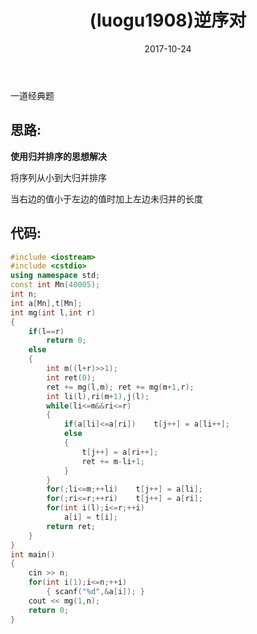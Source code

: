 ﻿---
title: (luogu1908)逆序对
date: 2017-10-24
categories:
- solution
- 分治
tags:
- 分治
- 归并排序
---

一道经典题
<!-- more -->

## 思路:

**使用归并排序的思想解决**

将序列从小到大归并排序

当右边的值小于左边的值时加上左边未归并的长度

## 代码:
```cpp
#include <iostream>
#include <cstdio>
using namespace std;
const int Mn(40005);
int n;
int a[Mn],t[Mn];
int mg(int l,int r)
{
	if(l==r)
		return 0;
	else
	{
		int m((l+r)>>1);
		int ret(0);
		ret += mg(l,m); ret += mg(m+1,r);
		int li(l),ri(m+1),j(l);
		while(li<=m&&ri<=r)
		{
			if(a[li]<=a[ri])	t[j++] = a[li++];
			else
			{
				t[j++] = a[ri++];
				ret += m-li+1;
			}
		}
		for(;li<=m;++li)	t[j++] = a[li];
		for(;ri<=r;++ri)	t[j++] = a[ri];
		for(int i(l);i<=r;++i)
			a[i] = t[i];
		return ret;
	}
}
int main()
{
	cin >> n;
	for(int i(1);i<=n;++i)
		{ scanf("%d",&a[i]); }
	cout << mg(1,n);
	return 0;
}
```
